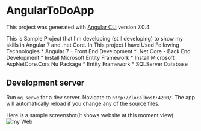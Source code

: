 # AngularToDoApp

This project was generated with [Angular CLI](https://github.com/angular/angular-cli) version 7.0.4.


This is Sample Project that I'm developing (still developing) to show my skills in Angular 7 and .net Core.
In This project I have Used Following Technologies
    * Angular 7 - Front End Development
    * .Net Core - Back End Development
        * Install Microsoft Entity Framework
        * Install Microsoft AspNetCore.Cors Nu Package
    * Entity Framework
    * SQLServer Database

## Development server

Run `ng serve` for a dev server. Navigate to `http://localhost:4200/`. The app will automatically reload if you change any of the source files.

Here is a sample screenshot(It shows website at this moment view) 
![my Web](https://user-images.githubusercontent.com/11060669/114289731-7e190f00-9abd-11eb-8842-d4900cac6057.PNG)


